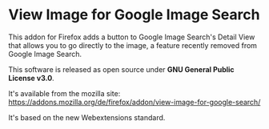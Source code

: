 # View Image for Google Image Search

This addon for Firefox adds a button to Google Image Search's Detail View that allows you to go directly to the image, a feature recently removed from Google Image Search.

This software is released as open source under **GNU General Public License v3.0**.

It's available from the mozilla site: https://addons.mozilla.org/de/firefox/addon/view-image-for-google-search/

It's based on the new Webextensions standard.
